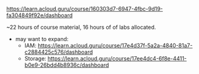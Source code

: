 https://learn.acloud.guru/course/160303d7-6947-4fbc-9d19-fa304849f92e/dashboard

~22 hours of course material, 16 hours of of labs allocated.

* may want to expand:
  * IAM: https://learn.acloud.guru/course/17e4d37f-5a2a-4840-81a7-c2884425c576/dashboard
  * Storage: https://learn.acloud.guru/course/17ee4dc4-6f8e-4411-b0e9-26bdd4b8936c/dashboard

